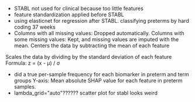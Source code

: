 - STABL not used for clinical because too little features
- feature standardization applied before STABL
- using elasticnet for regression after STABL. classifying preterms by hard coding 37 weeks
- Columns with all missing values: Dropped automatically.
Columns with some missing values: Kept, and missing values are imputed with the mean.
Centers the data by subtracting the mean of each feature

Scales the data by dividing by the standard deviation of each feature
Formula: z = (x - μ) / σ
- did a true per-sample frequency for each biomarker in preterm and term groups
Y-axis: Mean absolute SHAP value for each feature in preterm samples.
- lambda_grid="auto"?????? scatter plot for stabl looks weird